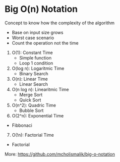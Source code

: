 # Big O(n) Notation
Concept to know how the complexity of the algorithm
- Base on input size grows
- Worst case scenario
- Count the operation not the time

1. O(1): Constant Time
    - Simple function
    - Loop 1 condition
2. O(log n): Logaritmic Time
    - Binary Search
3. O(n): Linear Time
    - Linear Search
4. O(n log n): Linearitmic Time
    - Merge Sort
    - Quick Sort
5. O(n^2): Quadric Time 
    - Bubble Sort
6. O(2^n): Exponential Time
  - Fibbonaci
7. O(!n): Factorial Time
  - Factorial

More: https://github.com/mcholismalik/big-o-notation
